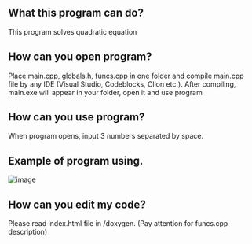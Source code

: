 ## What this program can do?
This program solves quadratic equation

## How can you open program?
Place main.cpp, globals.h, funcs.cpp in one folder and compile main.cpp file by any IDE (Visual Studio, Codeblocks, Clion etc.).
After compiling, main.exe will appear in your folder, open it and use program

## How can you use program?
When program opens, input 3 numbers separated by space.

## Example of program using.
![image](https://user-images.githubusercontent.com/26509840/131129805-5a31048a-fe95-42fd-8686-4d1709f44a64.png)

## How can you edit my code?
Please read index.html file in /doxygen. (Pay attention for funcs.cpp description)
